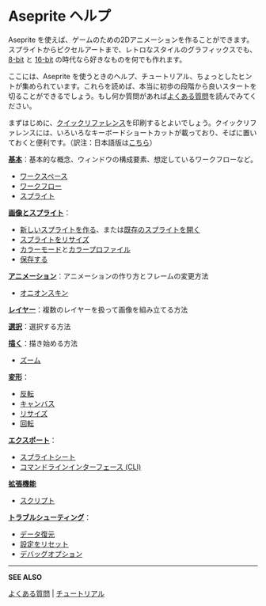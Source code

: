 # Aseprite ヘルプ

Aseprite を使えば、ゲームのための2Dアニメーションを作ることができます。
スプライトからピクセルアートまで、レトロなスタイルのグラフィックスでも、[8-bit](https://en.wikipedia.org/wiki/Third_generation_of_video_game_consoles) と [16-bit](https://en.wikipedia.org/wiki/Fourth_generation_of_video_game_consoles) の時代なら好きなものを何でも作れます。

ここには、Aseprite を使うときのヘルプ、チュートリアル、ちょっとしたヒントが集められています。これらを読めば、本当に初歩の段階から良いスタートを切ることができるでしょう。もし何か質問があれば[よくある質問](https://www.aseprite.org/faq/)を読んでみてください。

まずはじめに、[クイックリファレンス](https://www.aseprite.org/quickref/)を印刷するとよいでしょう。クイックリファレンスには、いろいろなキーボードショートカットが載っており、そばに置いておくと便利です。（訳注：日本語版は[こちら](https://wikiwiki.jp/aseprite/%E3%82%AF%E3%82%A4%E3%83%83%E3%82%AF%E3%83%AA%E3%83%95%E3%82%A1%E3%83%AC%E3%83%B3%E3%82%B9)）

**[基本](basics.md)**：基本的な概念、ウィンドウの構成要素、想定しているワークフローなど。

  * [ワークスペース](workspace.md)
  * [ワークフロー](workflow.md)
  * [スプライト](sprite.md)

**[画像とスプライト](sprite.md)**：

  * [新しいスプライトを作る](new-sprite.md)、または[既存のスプライトを開く](open.md)
  * [スプライトをリサイズ](sprite-size.md)
  * [カラーモード](color-mode.md)と[カラープロファイル](color-profile.md)
  * [保存する](save.md)

**[アニメーション](animation.md)**：アニメーションの作り方とフレームの変更方法

  * [オニオンスキン](onion-skinning.md)

**[レイヤー](layers.md)**：複数のレイヤーを扱って画像を組み立てる方法

**[選択](selecting.md)**：選択する方法

**[描く](drawing.md)**：描き始める方法

  * [ズーム](zoom.md)

**[変形](transformations.md)**：

  * [反転](flip.md)
  * [キャンバス](canvas.md)
  * [リサイズ](resize.md)
  * [回転](rotate.md)

**[エクスポート](exporting.md)**：

  * [スプライトシート](sprite-sheet.md)
  * [コマンドラインインターフェース (CLI)](cli.md)

**[拡張機能](extensions.md)**

  * [スクリプト](scripting.md)

**[トラブルシューティング](troubleshooting.md)**：

  * [データ復元](data-recovery.md)
  * [設定をリセット](reset-preferences.md)
  * [デバッグオプション](debug.md)

---

**SEE ALSO**

[よくある質問](https://www.aseprite.org/faq/) |
[チュートリアル](tutorial.md)

